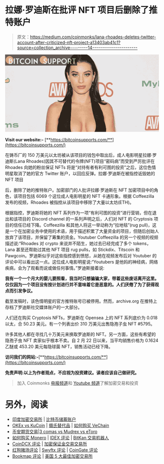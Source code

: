 # 拉娜·罗迪斯在批评 NFT 项目后删除了推特账户

> 原文：<https://medium.com/coinmonks/lana-rhoades-deletes-twitter-account-after-criticized-nft-project-a13403ab41c1?source=collection_archive---------14----------------------->

![](img/df5cce10b5d2c2b4d6e303c9f7949ef4.png)

**Visit our website:-** [**https://bitcoinsupports.com/**](https://bitcoinsupports.com/)

在铸币厂的 150 万美元以太坊被从该项目的钱包中取出后，成人电影明星拉娜·罗迪斯(Lana Rhoades)因其不可替代的令牌(NFT)项目“密码病”而受到严厉批评在 Rhoades 向她的粉丝保证 NFTs 将是“对持有者有利可图的投资”之后，这位色情明星取消了她的官方 Twitter 账户，以回应反弹。拉娜·罗迪斯在被指控诋毁她的 NFT 项目

后，删除了她的推特账户。加密部门的人批评拉娜·罗迪斯在 NFT 加密项目中的角色，该项目包括 6069 个这位成人电影明星的 NFT 卡通形象。根据 Coffeezilla 发布的视频，Rhoades 被指控从该项目中移除了大量以太坊(ETH)。

根据指控，罗迪斯将她的 NFT 系列作为一项“有利可图的投资”进行营销，但在退出和该项目的 Discord channel 的一系列声明之后，人们对 NFT 的 Cryptosis 项目的信任已经下降。Coffeezilla 和其他人将这一举动称为“拉地毯”(rug pull)，这是一个在加密业务中使用的术语，用于描述积累了大量资金的项目，但随后创始人放弃了该项目，并保留了筹集的资金。Youtuber Coffeezilla 的另一个视频的视频描述说:“Rhoades 对 crypto 来说并不陌生，她过去已经完成了多个 tokens，Lana 甚至还帮助过其他 NFT 项目 rug pulls，如 Stickdix、Titscoin 和 Pawgcoin。罗迪斯似乎对这些指控感到愤怒，从她在视频发布后对 Youtuber 的评论中可以看出这一点。这位成人电影明星说:“Youtubers 是他妈的神经病，网络疾病，会为了观看而说或做任何事情。”罗迪斯接着说:

**我有一个一个月大的婴儿要照看，我当时只想骗骗大家，带着这些废话离开这里。仅仅因为一个项目没有按计划进行并不意味着它是恶意的。人们厌倦了为了获得观点而引发争议。**

截至发稿时，该色情明星的官方推特账号已被停用。然而，archive.org 在推特上存档了罗迪斯社交媒体账户的一大部分。

人们还在购买 Cryptosis NFTs，罗迪斯在 Opensea 上的 NFT 系列底价为 0.018 以太，合 50.23 美元。有一个列表出价 310 万美元出售隐孢子虫 NFT #5795。

许多其他人都在寻找几十万美元来换取罗迪斯的 NFT。另一方面，这些有希望的隐孢子虫 NFT 卖家似乎根本不卖。自 2 月 22 日以来，当平均销售价格为 0.1624 乙醚或 453.20 美元每隐球菌 NFT，销售活动已经下降。

**访问我们的网站:-**[**https://bitcoinsupports.com/**](https://bitcoinsupports.com/)

**免责声明:以上为作者观点，不应视为投资建议。读者应该自己做研究。**

> 加入 Coinmonks [电报频道](https://t.me/coincodecap)和 [Youtube 频道](https://www.youtube.com/c/coinmonks/videos)了解加密交易和投资

# 另外，阅读

*   [印度加密交易所](/coinmonks/bitcoin-exchange-in-india-7f1fe79715c9) | [比特币储蓄账户](/coinmonks/bitcoin-savings-account-e65b13f92451)
*   [OKEx vs KuCoin](https://coincodecap.com/okex-kucoin) | [摄氏替代品](https://coincodecap.com/celsius-alternatives) | [如何购买 VeChain](https://coincodecap.com/buy-vechain)
*   [币安期货交易](https://coincodecap.com/binance-futures-trading)|[3 comas vs Mudrex vs eToro](https://coincodecap.com/mudrex-3commas-etoro)
*   [如何购买 Monero](https://coincodecap.com/buy-monero) | [IDEX 评论](https://coincodecap.com/idex-review) | [BitKan 交易机器人](https://coincodecap.com/bitkan-trading-bot)
*   [CoinDCX 评论](/coinmonks/coindcx-review-8444db3621a2) | [加密保证金交易交易所](https://coincodecap.com/crypto-margin-trading-exchanges)
*   [红狗赌场评论](https://coincodecap.com/red-dog-casino-review) | [Swyftx 评论](https://coincodecap.com/swyftx-review) | [CoinGate 评论](https://coincodecap.com/coingate-review)
*   [Bookmap 评论](https://coincodecap.com/bookmap-review-2021-best-trading-software) | [美国 5 大最佳加密交易所](https://coincodecap.com/crypto-exchange-usa)